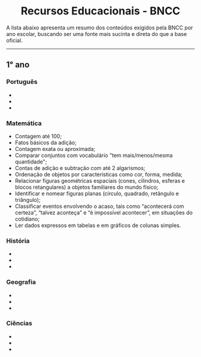 <h1 align="center">Recursos Educacionais - BNCC</h1>

A lista abaixo apresenta um resumo dos conteúdos exigidos pela BNCC por ano escolar, buscando ser uma fonte mais sucinta e direta do que a base oficial.

---

## 1° ano

### Português

-
-
-

### Matemática

- Contagem até 100;
- Fatos básicos da adição;
- Contagem exata ou aproximada;
- Comparar conjuntos com vocabulário "tem mais/menos/mesma quantidade";
- Contas de adição e subtração com até 2 algarismos;
- Ordenação de objetos por características como cor, forma, medida;
- Relacionar figuras geométricas espaciais (cones, cilindros, esferas e blocos retangulares) a objetos familiares do mundo físico;
- Identificar e nomear figuras planas (círculo, quadrado, retângulo e triângulo);
- Classificar eventos envolvendo o acaso, tais como “acontecerá com certeza”, “talvez aconteça” e “é impossível acontecer”, em situações do cotidiano;
- Ler dados expressos em tabelas e em gráficos de colunas simples.

### História

-
-
-

### Geografia

-
-
-

### Ciências

-
-
-
